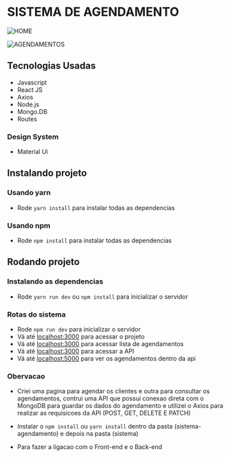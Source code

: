 # SISTEMA DE AGENDAMENTO

![HOME](https://user-images.githubusercontent.com/78566330/182992611-fc52e9ea-22fd-495c-9c63-abf639c76b58.png)

![AGENDAMENTOS](https://user-images.githubusercontent.com/78566330/182993244-1bf3c95b-40e5-495e-b664-30fe3967f0a6.png)


## Tecnologias Usadas

- Javascript
- React JS
- Axios
- Node.js
- Mongo.DB
- Routes

### Design System

- Material Ui

## Instalando projeto

### Usando yarn

- Rode `yarn install` para instalar todas as dependencias

### Usando npm

- Rode `npm install` para instalar todas as dependencias

## Rodando projeto

### Instalando as dependencias

- Rode `yarn run dev` ou `npm install` para inicializar o servidor

### Rotas do sistema

- Rode `npm run dev` para inicializar o servidor
- Vá até [localhost:3000](http://localhost:3000/home) para acessar o projeto
- Vá até [localhost:3000](http://localhost:3000/agendamentos) para acessar lista de agendamentos
- Vá até [localhost:3000](http://localhost:5000) para acessar a API
- Vá até [localhost:5000](http://localhost:5000/agendamentos) para ver os agendamentos dentro da api

### Obervacao

- Criei uma pagina para agendar os clientes e outra para consultar os agendamentos, contrui uma API que possui conexao direta com o MongoDB para guardar os dados do agendamento e utilizei o Axios para realizar as requisicoes da API (POST, GET, DELETE E PATCH)

- Instalar o `npm install` ou `yarn install` dentro da pasta (sistema-agendamento) e depois na pasta (sistema)
- Para fazer a ligacao com o Front-end e o Back-end
